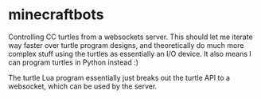 # minecraftbots

Controlling CC turtles from a websockets server.
This should let me iterate way faster over turtle program designs, and theoretically do much more complex stuff using the turtles as essentially an I/O device.
It also means I can program turtles in Python instead :)

The turtle Lua program essentially just breaks out the turtle API to a websocket, which can be used by the server.
